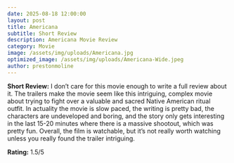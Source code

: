 ```yaml
---
date: 2025-08-18 12:00:00
layout: post
title: Americana
subtitle: Short Review   
description: Americana Movie Review
category: Movie
image: /assets/img/uploads/Americana.jpg
optimized_image: /assets/img/uploads/Americana-Wide.jpeg
author: prestonmoline
---
```


**Short Review:**
I don’t care for this movie enough to write a full review about it. The trailers make the movie seem like this intriguing, complex movie about trying to fight over a valuable and sacred  Native American ritual outfit. In actuality the movie is slow paced, the writing is pretty bad, the characters are undeveloped and boring, and the story only gets interesting in the last 15-20 minutes where there is a massive shootout, which was pretty fun. Overall, the film is watchable, but it’s not really worth watching unless you really found the trailer intriguing. 


**Rating:**
1.5/5


